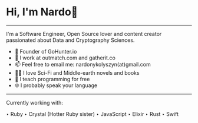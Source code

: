# Hi, I'm Nardo🖖
-----------------

I'm a Software Engineer, Open Source lover and content creator passionated about Data and Cryptography Sciences.

- 🌱 Founder of GoHunter.io
- 🏢 I work at outmatch.com and gatherit.co
- 📫 Feel free to email me: nardonykolyszyn(at)gmail.com
- 🧙‍🧝‍ I love Sci-Fi and Middle-earth novels and books
- 🤲 I teach programming for free
- 🌐 I probably speak your language

-----------

Currently working with:

‣ Ruby
‣ Crystal (Hotter Ruby sister)
‣ JavaScript
‣ Elixir
‣ Rust
‣ Swift
